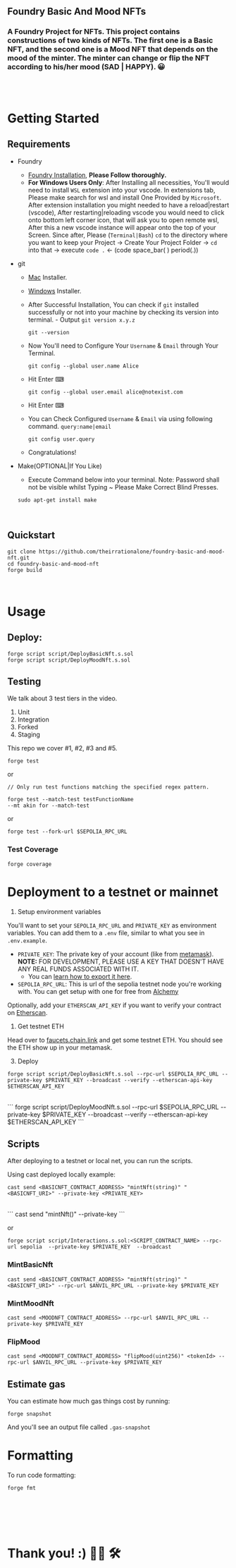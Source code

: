## Foundry Basic And Mood NFTs
### A Foundry Project for NFTs. This project contains constructions of two kinds of NFTs. The first one is a Basic NFT, and the second one is a Mood NFT that depends on the mood of the minter. The minter can change or flip the NFT according to his/her mood (SAD | HAPPY). 😀


<br>
<br>

# Getting Started

## Requirements

- Foundry
    - [Foundry Installation](https://book.getfoundry.sh/getting-started/installation), **Please Follow thoroughly.**
    - **For Windows Users Only**: After Installing all necessities, You'll would need to install `WSL` extension into your vscode. In extensions tab, Please make search for wsl and install One Provided by `Microsoft`. After extension installation you might needed to have a reload|restart (vscode), After restarting|reloading vscode you would need to click onto bottom left corner icon, that will ask you to open remote wsl, After this a new vscode instance will appear onto the top of your Screen. Since after, Please (`Terminal|Bash`) `cd` to the directory where you want to keep your Project -> Create Your Project Folder -> `cd` into that -> execute `code .` <- (code space_bar( ) period(.))

- git
    - [Mac](https://sourceforge.net/projects/git-osx-installer/files/) Installer.
    - [Windows](https://gitforwindows.org/) Installer.
    - After Successful Installation, You can check if `git` installed successfully or not into your machine by checking its version into terminal. - Output `git version x.y.z`
        ```terminal
        git --version
        ```
    
    - Now You'll need to Configure Your `Username` & `Email` through Your Terminal.
        ```terminal
        git config --global user.name Alice
        ```
    - Hit Enter ⌨
        ```terminal
        git config --global user.email alice@notexist.com
        ```
    - Hit Enter ⌨
    - You can Check Configured `Username` & `Email` via using following command. `query:name|email`
        ```terminal
        git config user.query
        ```
    - Congratulations!

- Make(OPTIONAL|If You Like)
    - Execute Command below into your terminal. Note: Password shall not be visible whilst Typing ~ Please Make Correct Blind Presses.
    ```terminal
    sudo apt-get install make
    ```

<br>

## Quickstart
```terminal
git clone https://github.com/theirrationalone/foundry-basic-and-mood-nft.git
cd foundry-basic-and-mood-nft
forge build
```

<br>

# Usage

## Deploy:

```
forge script script/DeployBasicNft.s.sol
forge script script/DeployMoodNft.s.sol
```

## Testing

We talk about 3 test tiers in the video. 

1. Unit
2. Integration
3. Forked
4. Staging

This repo we cover #1, #2, #3 and #5.


```
forge test
```

or 

```
// Only run test functions matching the specified regex pattern.

forge test --match-test testFunctionName
--mt akin for --match-test
```

or

```
forge test --fork-url $SEPOLIA_RPC_URL
```

### Test Coverage

```
forge coverage
```


# Deployment to a testnet or mainnet

1. Setup environment variables

You'll want to set your `SEPOLIA_RPC_URL` and `PRIVATE_KEY` as environment variables. You can add them to a `.env` file, similar to what you see in `.env.example`.

- `PRIVATE_KEY`: The private key of your account (like from [metamask](https://metamask.io/)). **NOTE:** FOR DEVELOPMENT, PLEASE USE A KEY THAT DOESN'T HAVE ANY REAL FUNDS ASSOCIATED WITH IT.
  - You can [learn how to export it here](https://metamask.zendesk.com/hc/en-us/articles/360015289632-How-to-Export-an-Account-Private-Key).
- `SEPOLIA_RPC_URL`: This is url of the sepolia testnet node you're working with. You can get setup with one for free from [Alchemy](https://alchemy.com/?a=673c802981)

Optionally, add your `ETHERSCAN_API_KEY` if you want to verify your contract on [Etherscan](https://etherscan.io/).

1. Get testnet ETH

Head over to [faucets.chain.link](https://faucets.chain.link/) and get some testnet ETH. You should see the ETH show up in your metamask.

3. Deploy

```
forge script script/DeployBasicNft.s.sol --rpc-url $SEPOLIA_RPC_URL --private-key $PRIVATE_KEY --broadcast --verify --etherscan-api-key $ETHERSCAN_API_KEY
```
<br>
```
forge script script/DeployMoodNft.s.sol --rpc-url $SEPOLIA_RPC_URL --private-key $PRIVATE_KEY --broadcast --verify --etherscan-api-key $ETHERSCAN_API_KEY
```

## Scripts

After deploying to a testnet or local net, you can run the scripts. 

Using cast deployed locally example: 

```
cast send <BASICNFT_CONTRACT_ADDRESS> "mintNft(string)" "<BASICNFT_URI>" --private-key <PRIVATE_KEY>
```
<br>
```
cast send <MOODNFT_CONTRACT_ADDRESS> "mintNft()" --private-key <PRIVATE_KEY>
```

or
```
forge script script/Interactions.s.sol:<SCRIPT_CONTRACT_NAME> --rpc-url sepolia  --private-key $PRIVATE_KEY  --broadcast
```

### MintBasicNft

```
cast send <BASICNFT_CONTRACT_ADDRESS> "mintNft(string)" "<BASICNFT_URI>" --rpc-url $ANVIL_RPC_URL --private-key $PRIVATE_KEY
```

### MintMoodNft

```
cast send <MOODNFT_CONTRACT_ADDRESS> --rpc-url $ANVIL_RPC_URL --private-key $PRIVATE_KEY
```

### FlipMood

```
cast send <MOODNFT_CONTRACT_ADDRESS> "flipMood(uint256)" <tokenId> --rpc-url $ANVIL_RPC_URL --private-key $PRIVATE_KEY
```

## Estimate gas

You can estimate how much gas things cost by running:

```
forge snapshot
```

And you'll see an output file called `.gas-snapshot`


# Formatting


To run code formatting:
```
forge fmt
```

<br>
<br>
<br>
<br>

# Thank you! :) 🏴‍☠️ 🛠
